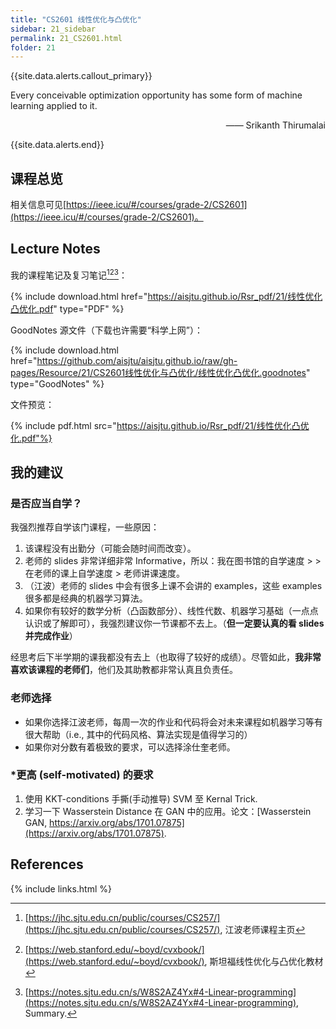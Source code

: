 ```yaml
---
title: "CS2601 线性优化与凸优化"
sidebar: 21_sidebar
permalink: 21_CS2601.html
folder: 21
---
```


{{site.data.alerts.callout_primary}}
<p>Every conceivable optimization opportunity has some form of machine learning applied to it.</p>
<p align="right">—— Srikanth Thirumalai</p>

{{site.data.alerts.end}}

## 课程总览

相关信息可见[https://ieee.icu/#/courses/grade-2/CS2601](https://ieee.icu/#/courses/grade-2/CS2601)。

## Lecture Notes

我的课程笔记及复习笔记[^1][^2][^3]：

{% include download.html href="https://aisjtu.github.io/Rsr_pdf/21/线性优化凸优化.pdf" type="PDF" %}

GoodNotes 源文件（下载也许需要“科学上网”）：

{% include download.html href="https://github.com/aisjtu/aisjtu.github.io/raw/gh-pages/Resource/21/CS2601线性优化与凸优化/线性优化凸优化.goodnotes" type="GoodNotes" %}

文件预览：

{% include pdf.html src="https://aisjtu.github.io/Rsr_pdf/21/线性优化凸优化.pdf"%}

## 我的建议

### 是否应当自学？

我强烈推荐自学该门课程，一些原因：

1. 该课程没有出勤分（可能会随时间而改变）。
2. 老师的 slides 非常详细非常 Informative，所以：我在图书馆的自学速度 > > 在老师的课上自学速度 > 老师讲课速度。
3. （江波）老师的 slides 中会有很多上课不会讲的 examples，这些 examples 很多都是经典的机器学习算法。
4. 如果你有较好的数学分析（凸函数部分）、线性代数、机器学习基础（一点点认识或了解即可），我强烈建议你一节课都不去上。（**但一定要认真的看 slides 并完成作业**）

经思考后下半学期的课我都没有去上（也取得了较好的成绩）。尽管如此，**我非常喜欢该课程的老师们**，他们及其助教都非常认真且负责任。

### 老师选择

- 如果你选择江波老师，每周一次的作业和代码将会对未来课程如机器学习等有很大帮助（i.e., 其中的代码风格、算法实现是值得学习的）
- 如果你对分数有着极致的要求，可以选择涂仕奎老师。

### *更高 (self-motivated) 的要求

1. 使用 KKT-conditions 手撕(手动推导) SVM 至 Kernal Trick.
2. 学习一下 Wasserstein Distance 在 GAN 中的应用。论文：[Wasserstein GAN, https://arxiv.org/abs/1701.07875](https://arxiv.org/abs/1701.07875).

## References

[^1]: [https://jhc.sjtu.edu.cn/public/courses/CS257/](https://jhc.sjtu.edu.cn/public/courses/CS257/), 江波老师课程主页

[^2]: [https://web.stanford.edu/~boyd/cvxbook/](https://web.stanford.edu/~boyd/cvxbook/), 斯坦福线性优化与凸优化教材

[^3]: [https://notes.sjtu.edu.cn/s/W8S2AZ4Yx#4-Linear-programming](https://notes.sjtu.edu.cn/s/W8S2AZ4Yx#4-Linear-programming), Summary.

{% include links.html %}
